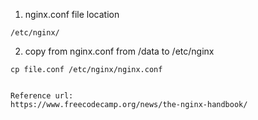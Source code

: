 1. nginx.conf file location
```
/etc/nginx/
```

2. copy from nginx.conf from /data to /etc/nginx
```
cp file.conf /etc/nginx/nginx.conf


Reference url:
https://www.freecodecamp.org/news/the-nginx-handbook/